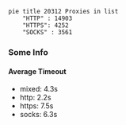 
```mermaid
pie title 20312 Proxies in list
    "HTTP" : 14903
    "HTTPS": 4252
    "SOCKS" : 3561
```

### Some Info
#### Average Timeout

- mixed: 4.3s
- http: 2.2s
- https: 7.5s
- socks: 6.3s